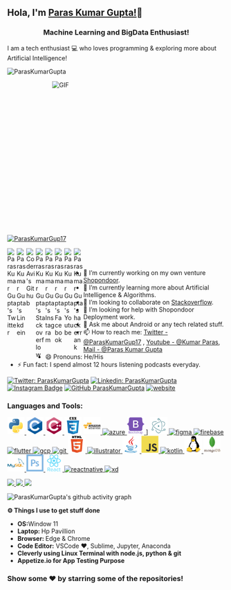 ## Hola, I'm [Paras Kumar Gupta!](https://github.com/ParasKumarGupta)👋

<h3 align="center">Machine Learning and BigData Enthusiast!</h3>
I am a tech enthusiast 💻 who loves programming & exploring more about Artificial Intelligence!

<p align="left">
<img src="https://komarev.com/ghpvc/?username=ParasKumarGupta&label=Profile views&color=green&style=plastic" alt="ParasKumarGupta" /> 
</p>

</a><img align="right" alt="GIF" src="https://camo.githubusercontent.com/992babdffd8c74a1502de375fbdf7e4d54773242/68747470733a2f2f6d656469612e67697068792e636f6d2f6d656469612f53576f536b4e36447854737a71494b4571762f67697068792e676966" width="400" height="355" />
</a>
<p align="left"> <a href="https://twitter.com/ParasKumarGup17" target="blank"><img src="https://img.shields.io/twitter/follow/ParasKumarGup17?logo=twitter&style=for-the-badge" alt="ParasKumarGup17" /></a> </p>



<a href="https://twitter.com/ParasKumarGup17">
  <img align="left" alt="Paras Kumar Gupta's Twitter" width="22px" src="https://cdn.jsdelivr.net/npm/simple-icons@v3/icons/twitter.svg" />
</a>
<a href="https://www.linkedin.com/in/paras-kumar-gupta-28933917a/">
  <img align="left" alt="Paras Kumar Gupta's Linkdein" width="22px" src="https://cdn.jsdelivr.net/npm/simple-icons@v3/icons/linkedin.svg" />
</a>
<a href="https://github.com/ParasKumarGupta">
  <img align="left" alt="Coder Avi's Github" width="22px" src="https://cdn.jsdelivr.net/npm/simple-icons@v3/icons/github.svg" />
</a>
<a href="https://stackoverflow.com/users/19095019/paras-kumar-gupta">
  <img align="left" alt="Paras Kumar Gupta's Stackoverflow" width="22px" src="https://cdn.jsdelivr.net/npm/simple-icons@v3/icons/stackoverflow.svg" />
</a>
<a href="https://www.instagram.com/i.am_paras701/">
  <img align="left" alt="Paras Kumar Gupta's Instagram" width="22px" src="https://cdn.jsdelivr.net/npm/simple-icons@v3/icons/instagram.svg" />
</a>
<a href="https://www.facebook.com/profile.php?id=100015202533195">
  <img align="left" alt="Paras Kumar Gupta's Facebook" width="22px" src="https://cdn.jsdelivr.net/npm/simple-icons@v3/icons/facebook.svg" />

<a href="https://www.youtube.com/channel/UCyobVysTyDTHnFY-gI39jRg">
  <img align="left" alt="Paras Kumar Gupta's Youtube" width="22px" src="https://cdn.jsdelivr.net/npm/simple-icons@v3/icons/youtube.svg" />
</a>
<a href="https://www.hackerrank.com/11906922ParasKG">
  <img align="left" alt="Paras Kumar Gupta's hackerrank" width="22px" src="https://cdn.jsdelivr.net/npm/simple-icons@v3/icons/hackerrank.svg" />
</a>	
<br/>
<br/>
		
- 🔭 I’m currently working on my own venture [Shopondoor](https://shopondoor.com/).
- 🌱 I’m currently learning more about Artificial Intelligence & Algorithms.
- 👯 I’m looking to collaborate on [Stackoverflow](https://stackoverflow.com/users/19095019/paras-kumar-gupta?tab=profile).
- 🤔 I’m looking for help with Shopondoor Deployment work.
- 💬 Ask me about Android or any tech related stuff.
- 📫 How to reach me: [Twitter - @ParasKumarGup17](https://twitter.com/ParasKumarGup17) , [Youtube - @Kumar Paras](https://www.youtube.com/channel/UCyobVysTyDTHnFY-gI39jRg), [Mail - @Paras Kumar Gupta](mailto:kumarparas422@gmail.com)
- 😄 Pronouns: He/His    
- ⚡ Fun fact: I spend almost 12 hours listening podcasts everyday.       
           
 
[![Twitter: ParasKumarGupta](https://img.shields.io/twitter/follow/ParasKumarGup17?style=social)](https://twitter.com/ParasKumarGup17)
[![Linkedin: ParasKumarGupta](https://img.shields.io/badge/-ParasKumarGupta-blue?style=flat-square&logo=Linkedin&logoColor=white&link=https://www.linkedin.com/in/paras-kumar-gupta-28933917a/)](https://www.linkedin.com/in/paras-kumar-gupta-28933917a/)
[![Instagram Badge](https://img.shields.io/badge/-Instagram-e4405f?style=flat-square&logo=Instagram&logoColor=white)](https://www.instagram.com/i.am_paras701/) 
[![GitHub ParasKumarGupta](https://img.shields.io/github/followers/ParasKumarGupta?label=follow&style=social)](https://github.com/ParasKumarGupta)
[![website](https://img.shields.io/badge/Portfolio-coderavi.tech-2648ff?style=flat-square&logo=google-chrome)](https://github.com/ParasKumarGupta)

<h3>Languages and Tools:</h3>  
<!-- 
<code><img height="20" src="https://raw.githubusercontent.com/github/explore/80688e429a7d4ef2fca1e82350fe8e3517d3494d/topics/flutter/flutter.png"></code>
<code><img height="20" src="https://raw.githubusercontent.com/github/explore/80688e429a7d4ef2fca1e82350fe8e3517d3494d/topics/python/python.png"></code>
<code><img height="20" src="https://raw.githubusercontent.com/github/explore/80688e429a7d4ef2fca1e82350fe8e3517d3494d/topics/android/android.png"></code>
<code><img height="20" src="https://raw.githubusercontent.com/github/explore/80688e429a7d4ef2fca1e82350fe8e3517d3494d/topics/javascript/javascript.png"></code>
<code><img height="20" src="https://raw.githubusercontent.com/github/explore/80688e429a7d4ef2fca1e82350fe8e3517d3494d/topics/nodejs/nodejs.png"></code>
<code><img height="20" src="https://raw.githubusercontent.com/github/explore/80688e429a7d4ef2fca1e82350fe8e3517d3494d/topics/react/react.png"></code>  -->
<p align="left"> 
<a href="https://www.python.org" target="_blank"> <img src="https://raw.githubusercontent.com/devicons/devicon/master/icons/python/python-original.svg" alt="python" width="40" height="40"/> </a>
<a href="https://www.cprogramming.com/" target="_blank"> <img src="https://raw.githubusercontent.com/devicons/devicon/master/icons/c/c-original.svg" alt="c" width="40" height="40"/> </a> <a href="https://www.w3schools.com/cpp/" target="_blank"> <img src="https://raw.githubusercontent.com/devicons/devicon/master/icons/cplusplus/cplusplus-original.svg" alt="cplusplus" width="40" height="40"/> </a> <a href="https://www.w3schools.com/css/" target="_blank"> <img src="https://raw.githubusercontent.com/devicons/devicon/master/icons/css3/css3-original-wordmark.svg" alt="css3" width="40" height="40"/></a>
<a href="https://aws.amazon.com" target="_blank"> <img src="https://raw.githubusercontent.com/devicons/devicon/master/icons/amazonwebservices/amazonwebservices-original-wordmark.svg" alt="aws" width="40" height="40"/> </a> <a href="https://azure.microsoft.com/en-in/" target="_blank"> <img src="https://www.vectorlogo.zone/logos/microsoft_azure/microsoft_azure-icon.svg" alt="azure" width="40" height="40"/> </a> <a href="https://getbootstrap.com" target="_blank"> <img src="https://raw.githubusercontent.com/devicons/devicon/master/icons/bootstrap/bootstrap-plain-wordmark.svg" alt="bootstrap" width="40" height="40"/> </a>  ]
<!-- 	<a href="https://dart.dev" target="_blank"> <img src="https://www.vectorlogo.zone/logos/dartlang/dartlang-icon.svg" alt="dart" width="40" height="40"/> </a> -->
	<a href="https://www.electronjs.org" target="_blank"> <img src="https://raw.githubusercontent.com/devicons/devicon/master/icons/electron/electron-original.svg" alt="electron" width="40" height="40"/> </a> <a href="https://www.figma.com/" target="_blank"> <img src="https://www.vectorlogo.zone/logos/figma/figma-icon.svg" alt="figma" width="40" height="40"/> </a> <a href="https://firebase.google.com/" target="_blank"> <img src="https://www.vectorlogo.zone/logos/firebase/firebase-icon.svg" alt="firebase" width="40" height="40"/> </a> 
<a href="https://flutter.dev" target="_blank"> <img src="https://www.vectorlogo.zone/logos/flutterio/flutterio-icon.svg" alt="flutter" width="40" height="40"/> </a> <a href="https://cloud.google.com" target="_blank"> <img src="https://www.vectorlogo.zone/logos/google_cloud/google_cloud-icon.svg" alt="gcp" width="40" height="40"/> </a> 
<a href="https://git-scm.com/" target="_blank"> <img src="https://www.vectorlogo.zone/logos/git-scm/git-scm-icon.svg" alt="git" width="40" height="40"/> </a> <a href="https://www.w3.org/html/" target="_blank"> <img src="https://raw.githubusercontent.com/devicons/devicon/master/icons/html5/html5-original-wordmark.svg" alt="html5" width="40" height="40"/> </a> <a href="https://www.adobe.com/in/products/illustrator.html" target="_blank"> <img src="https://www.vectorlogo.zone/logos/adobe_illustrator/adobe_illustrator-icon.svg" alt="illustrator" width="40" height="40"/> </a> <a href="https://www.java.com" target="_blank"> <img src="https://raw.githubusercontent.com/devicons/devicon/master/icons/java/java-original.svg" alt="java" width="40" height="40"/> </a> <a href="https://developer.mozilla.org/en-US/docs/Web/JavaScript" target="_blank"> <img src="https://raw.githubusercontent.com/devicons/devicon/master/icons/javascript/javascript-original.svg" alt="javascript" width="40" height="40"/> </a> <a href="https://kotlinlang.org" target="_blank"> <img src="https://www.vectorlogo.zone/logos/kotlinlang/kotlinlang-icon.svg" alt="kotlin" width="40" height="40"/> </a> <a href="https://www.linux.org/" target="_blank"> <img src="https://raw.githubusercontent.com/devicons/devicon/master/icons/linux/linux-original.svg" alt="linux" width="40" height="40"/> </a> <a href="https://www.mongodb.com/" target="_blank"> <img src="https://raw.githubusercontent.com/devicons/devicon/master/icons/mongodb/mongodb-original-wordmark.svg" alt="mongodb" width="40" height="40"/> </a> <a href="https://www.mysql.com/" target="_blank"> <img src="https://raw.githubusercontent.com/devicons/devicon/master/icons/mysql/mysql-original-wordmark.svg" alt="mysql" width="40" height="40"/> </a> <a href="https://www.photoshop.com/en" target="_blank"> <img src="https://raw.githubusercontent.com/devicons/devicon/master/icons/photoshop/photoshop-line.svg" alt="photoshop" width="40" height="40"/> </a>  <a href="https://reactjs.org/" target="_blank"> <img src="https://raw.githubusercontent.com/devicons/devicon/master/icons/react/react-original-wordmark.svg" alt="react" width="40" height="40"/> </a> <a href="https://reactnative.dev/" target="_blank"> <img src="https://reactnative.dev/img/header_logo.svg" alt="reactnative" width="40" height="40"/> </a> <a href="https://www.adobe.com/products/xd.html" target="_blank"> <img src="https://cdn.worldvectorlogo.com/logos/adobe-xd.svg" alt="xd" width="40" height="40"/> </a>
</p>



<a href="https://github.com/ParasKumarGupta">
<img height="114em"src="https://github-readme-stats.vercel.app/api?username=ParasKumarGupta&show_icons=true&theme=algolia&include_all_commits=true&count_private=true"/>

<img height="114em" src="https://github-readme-stats-eight-theta.vercel.app/api/top-langs/?username=ParasKumarGupta&layout=compact&langs_count=6&theme=algolia"/>
<img height="114em" src="https://github-readme-streak-stats.herokuapp.com/?user=ParasKumarGupta&show_icons=true&locale=en&layout=compact&theme=algolia&line_height=0"/>
</a>

![ParasKumarGupta's github activity graph](https://activity-graph.herokuapp.com/graph?username=ParasKumarGupta&bg_color=000000&color=4cd8f0&line=2fc8ee&point=ffffff&area=true&hide_border=true)

<b>⚙️ Things I use to get stuff done</b></summary>
  	<ul>
  	    <li><b>OS:</b>Window 11 </li>
	    <li><b>Laptop: </b> Hp Pavillion</li>
  	    <li><b>Browser: </b> Edge & Chrome</li>
	    <li><b>Code Editor:</b> VSCode ❤, Sublime, Jupyter, Anaconda</li>
            <li><b>Cleverly using Linux Terminal with node.js, python & git</li>
		<li><b>Appetize.io for App Testing Purpose</li>
	</ul>	

<div align="centre">

### Show some ❤️ by starring some of the repositories!



</div>


  
